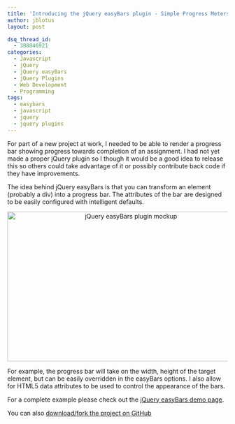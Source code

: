 ```yaml
---
title: 'Introducing the jQuery easyBars plugin - Simple Progress Meters'
author: jblotus
layout: post

dsq_thread_id:
  - 388846921
categories:
  - Javascript
  - jQuery
  - jQuery easyBars
  - jQuery Plugins
  - Web Development
  - Programming
tags:
  - easybars
  - javascript
  - jquery
  - jquery plugins
---
```

For part of a new project at work, I needed to be able to render a progress bar showing progress towards completion of an assignment. I had not yet made a proper jQuery plugin so I though it would be a good idea to release this so others could take advantage of it or possibly contribute back code if they have improvements.

The idea behind jQuery easyBars is that you can transform an element (probably a div) into a progress bar. The attributes of the bar are designed to be easily configured with intelligent defaults.

<p style="text-align: center;">
  <a href="http://www.jblotus.com/wp-content/uploads/2011/08/jquery-easybars-mockup.jpg"><img class="size-large wp-image-680 aligncenter" title="jquery-easybars-mockup" src="http://www.jblotus.com/wp-content/uploads/2011/08/jquery-easybars-mockup-550x343.jpg" alt="jQuery easyBars plugin mockup" width="550" height="343" /></a>
</p>

For example, the progress bar will take on the width, height of the target element, but can be easily overridden in the easyBars options. I also allow for HTML5 data attributes to be used to control the appearance of the bars.

For a complete example please check out the [jQuery easyBars demo page][1].

You can also [download/fork the project on GitHub][2]

 [1]: http://jblotus.github.com/jQuery-easyBars/demo/demo.html "jQuery easyBars super simple progress meters demo page"
 [2]: https://github.com/jblotus/jQuery-easyBars "Download or Fork the jQuery easyBars project on GitHub"
